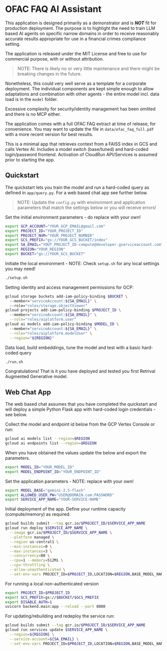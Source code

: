 # OFAC FAQ AI Assistant

This application is designed primarily as a demonstrator and is ***NOT*** fit for
production deployment. The purpose is to highlight the need to train LLM based AI agents
on specific narrow domains in order to receive reasonably accurate results appropriate for 
use in a financial crimes compliance setting.

The application is released under the MIT License and free to use for commercial purpose, 
with or without attribution. 

> NOTE: There is likely no or very little maintenance and there might be breaking changes in the future.

Nonetheless, this could very well serve as a template for a corporate deployment. The individual components
are kept simple enough to allow adaptations and combination with other agents -
the entire model incl. data load is in the ``model`` folder.

Excessive complexity for security/identity management has been omitted and there is no MCP either.

The application comes with a full OFAC FAQ extract at time of release, for convenience. You may want
to update the file in ``data/ofac_faq_full.pdf`` with a more recent version for best results.

This is a minimal app that retrieves context from a FAISS index in GCS and calls Vertex AI. 
Includes a model switch (base/tuned) and hard-coded login/password frontend. 
Activation of CloudRun API/Services is assumed prior to starting the app.

## Quickstart

The quickstart lets you train the model and run a hard-coded query as defined in ``app/query.py``.
For a web based chat app see further below.

> NOTE: Update the ``config.py`` with environment and application parameters that match the
> settings below or you will receive errors!

Set the initial environment parameters - do replace with your own!
```bash
export GCP_ACCOUNT="YOUR_GCP_EMAIL@gmail.com"
export PROJECT_ID="YOUR_PROJECT_ID"
export PROJECT_NUM="YOUR_PROJECT_NUMBER"
export GCS_PREFIX="gs://YOUR_GCS_BUCKET/index"
export SA_EMAIL="YOUT_PROJECT_ID-compute@developer.gserviceaccount.com"
export REGION="YOUR_REGION"
export BUCKET="gs://YOUR_GCS_BUCKET"
```

Initiate the local environment - NOTE: Check ``setup.sh`` for any local settings you may need!
```bash
./setup.sh
```

Setting identity and access management permissions for GCP:
```bash
gcloud storage buckets add-iam-policy-binding $BUCKET \                                                                 
  --member="serviceAccount:${SA_EMAIL}" \                                                                    
  --role="roles/storage.objectViewer"
gcloud projects add-iam-policy-binding $PROJECT_ID \                                                  
  --member="serviceAccount:${SA_EMAIL}" \
  --role="roles/aiplatform.user"
gcloud ai models add-iam-policy-binding $MODEL_ID \                                                                  
  --member="serviceAccount:${SA_EMAIL}" \
  --role="roles/aiplatform.modelUser" \
  --region="${REGION}"
```

Data load, build embeddings, tune the model and test with a basic hard-coded query 
```bash
./run.sh
```

Congratulations! That is it you have deployed and tested you first Retrival Augmented Generative model.

## Web Chat App
The web based chat assumes that you have completed the quickstart and will deploy a simple 
Python Flask app with hard-coded login credentials - see below.

Collect the model and endpoint id below from the GCP Vertex Console or run:
```bash
gcloud ai models list --region=$REGION
gcloud ai endpoints list --region=$REGION 
```

When you have obtained the values update the below and export the parameters.
```bash
export MODEL_ID="YOUR_MODEL_ID"
export MODEL_ENDPOINT_ID="YOUR_ENDPOINT_ID"
```

Set the application parameters - NOTE: replace with your own!
```bash
export MODEL_BASE="gemini-2.5-flash"
export ALLOWED_USER_PW="USER@DOMAIN.com:PASSWORD"
export SERVICE_APP_NAME="YOUR-SERVICE-NAME"
```

Initial deployment of the app. Define your runtime capacity (compute/memory) as required.
```bash
gcloud builds submit --tag gcr.io/$PROJECT_ID/$SERVICE_APP_NAME
gcloud run deploy $SERVICE_APP_NAME \
  --image gcr.io/$PROJECT_ID/$SERVICE_APP_NAME \
  --platform managed \
  --region us-central1 \
  --min-instances=0 \
  --max-instances=3 \
  --concurrency=80 \
  --cpu=1 --memory=512Mi \
  --cpu-throttling \
  --allow-unauthenticated \
  --set-env-vars PROJECT_ID=$PROJECT_ID,LOCATION=$REGION,BASE_MODEL_NAME=gemini-2.5-flash,GCS_PREFIX=$GCS_PREFIX,ALLOW_CORS_ALL=1,ALLOWED_USERS=demo@example.com:P@ssw0Rd,TUNED_MODEL_NAME=projects/$PROJECT_ID/locations/us-central1/endpoints/$ENDPOINT_ID 
```

For running a local non-authenticated version
```bash
export PROJECT_ID=$PROJECT_ID
export GCS_PREFIX=gs://$BUCKET/$GCS_PREFIX
export DISABLE_AUTH=1
uvicorn backend.main:app --reload --port 8080
```

For updating/rebuilding and redeploy the service run:
```bash
gcloud builds submit --tag gcr.io/$PROJECT_ID/$SERVICE_APP_NAME
gcloud run services update $SERVICE_APP_NAME \
  --region=${REGION} \
  --service-account=${SA_EMAIL} \
  --set-env-vars PROJECT_ID=$PROJECT_ID,LOCATION=$REGION,BASE_MODEL_NAME=$MODEL_BASE,TUNED_MODEL_NAME=fccassistant-ofac-fatf-gemini-sft,GCS_PREFIX=$GCS_PREFIX,ALLOW_CORS_ALL=1,ALLOWED_USERS=$ALLOWED_USER_PW 
```
